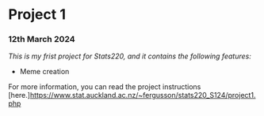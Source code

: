 # Project 1 
### 12th March 2024 
_This is my frist project for Stats220, and it contains the following features:_
* Meme creation

For more information, you can read the project instructions [here.]https://www.stat.auckland.ac.nz/~fergusson/stats220_S124/project1.php


